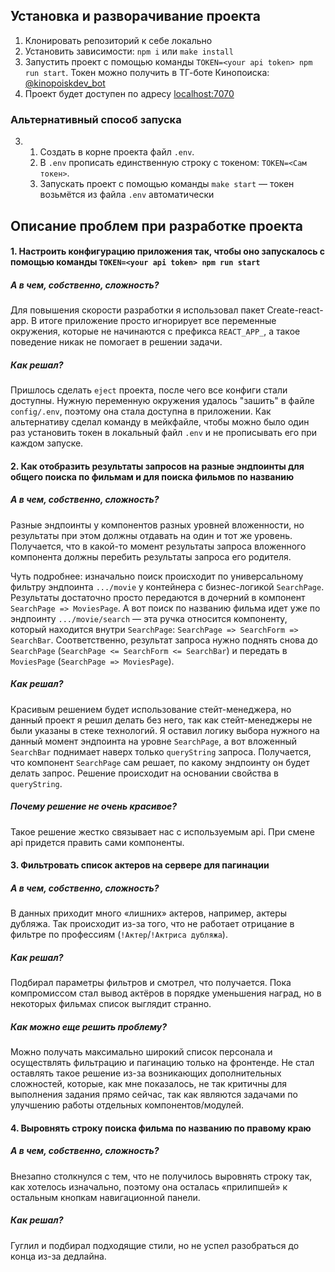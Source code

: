 ## Установка и разворачивание проекта
1. Клонировать репозиторий к себе локально
2. Установить зависимости: `npm i` или `make install`
3. Запустить проект с помощью команды `TOKEN=<your api token> npm run start`. Токен можно получить в ТГ-боте Кинопоиска: [@kinopoiskdev_bot](https://t.me/kinopoiskdev_bot)
4. Проект будет доступен по адресу [localhost:7070](http://localhost:7070/)

### Альтернативный способ запуска
3.
    1. Создать в корне проекта файл `.env`. 
    2. В `.env` прописать единственную строку с токеном:
`TOKEN=<Сам токен>`.
    3. Запускать проект с помощью команды `make start` — токен возьмётся из файла `.env` автоматически

## Описание проблем при разработке проекта

#### 1. Настроить конфигурацию приложения так, чтобы оно запускалось с помощью команды `TOKEN=<your api token> npm run start`
##### А в чем, собственно, сложность?
Для повышения скорости разработки я использовал пакет Create-react-app. В итоге приложение просто игнорирует все переменные окружения,
которые не начинаются с префикса `REACT_APP_`, а такое поведение никак не помогает в решении задачи.
##### Как решал?
Пришлось сделать `eject` проекта, после чего все конфиги стали доступны. Нужную переменную окружения удалось "зашить" в файле `config/.env`, поэтому она стала доступна в приложении. Как альтернативу сделал команду в мейкфайле, чтобы можно было один раз установить токен в локальный файл `.env` и не прописывать его при каждом запуске.

#### 2. Как отобразить результаты запросов на разные эндпоинты для общего поиска по фильмам и для поиска фильмов по названию
##### А в чем, собственно, сложность?
Разные эндпоинты у компонентов разных уровней вложенности, но результаты при этом должны отдавать на один и тот же уровень. Получается, что в какой-то момент результаты запроса вложенного компонента должны перебить результаты запроса его родителя. 

Чуть подробнее: изначально поиск происходит по универсальному фильтру эндпоинта `.../movie` у контейнера с бизнес-логикой `SearchPage`. Результаты достаточно просто передаются в дочерний в компонент `SearchPage => MoviesPage`. А вот поиск по названию фильма идет уже по эндпоинту `.../movie/search` — эта ручка относится компоненту, который находится внутри `SearchPage`: `SearchPage => SearchForm => SearchBar`. Соответственно, результат запроса нужно поднять снова до `SearchPage` (`SearchPage <= SearchForm <= SearchBar`) и передать в `MoviesPage` (`SearchPage => MoviesPage`).
##### Как решал?
Красивым решением будет использование стейт-менеджера, но данный проект я решил делать без него, так как стейт-менеджеры не были указаны в стеке технологий.
Я оставил логику выбора нужного на данный момент эндпоинта на уровне `SearchPage`, а вот вложенный `SearchBar` поднимает наверх только `queryString` запроса. Получается, что компонент `SearchPage` сам решает, по какому эндпоинту он будет делать запрос. Решение происходит на основании свойства в `queryString`. 
##### Почему решение не очень красивое?
Такое решение жестко связывает нас с используемым api. При смене api придется править сами компоненты.

#### 3. Фильтровать список актеров на сервере для пагинации
##### А в чем, собственно, сложность?
В данных приходит много «лишних» актеров, например, актеры дубляжа. Так происходит из-за того, что не работает отрицание в фильтре по профессиям (`!Актер`/`!Актриса дубляжа`).
##### Как решал?
Подбирал параметры фильтров и смотрел, что получается. Пока компромиссом стал вывод актёров в порядке уменьшения наград, но в некоторых фильмах список выглядит странно.
##### Как можно еще решить проблему?
Можно получать максимально широкий список персонала и осуществлять фильтрацию и пагинацию только на фронтенде. Не стал оставлять такое решение из-за возникающих дополнительных сложностей, которые, как мне показалось, не так критичны для выполнения задания прямо сейчас, так как являются задачами по улучшению работы отдельных компонентов/модулей.

#### 4. Выровнять строку поиска фильма по названию по правому краю
##### А в чем, собственно, сложность?
Внезапно столкнулся с тем, что не получилось выровнять строку так, как хотелось изначально, поэтому она осталась «прилипшей» к остальным кнопкам навигационной панели.
##### Как решал?
Гуглил и подбирал подходящие стили, но не успел разобраться до конца из-за дедлайна.
